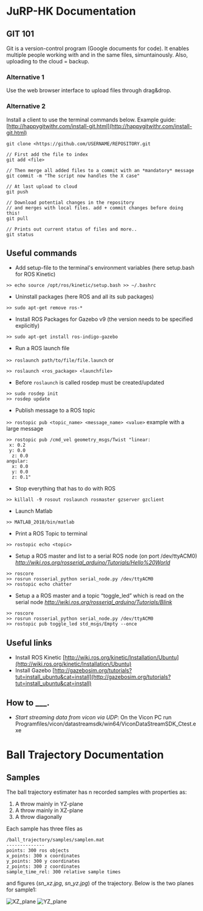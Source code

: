 # JuRP-HK Documentation
## GIT 101
Git is a version-control program (Google documents for code). It enables multiple people working with and in the same files, simuntainously. Also, uploading to the cloud = backup. 
### Alternative 1
Use the web browser interface to upload files through drag&drop.
### Alternative 2
Install a client to use the terminal commands below. Example guide: [http://happygitwithr.com/install-git.html](http://happygitwithr.com/install-git.html)
```
git clone <https://github.com/USERNAME/REPOSITORY.git

// First add the file to index
git add <file>

// Then merge all added files to a commit with an *mandatory* message 
git commit -m "The script now handles the X case"

// At last upload to cloud
git push

// Download potential changes in the repository
// and merges with local files. add + commit changes before doing this!
git pull

// Prints out current status of files and more..
git status

```

## Useful commands
* Add setup-file to the terminal's environment variables (here setup.bash for ROS Kinetic)

 ```>> echo source /opt/ros/kinetic/setup.bash >> ~/.bashrc```

* Uninstall packages (here ROS and all its sub packages)

```>> sudo apt-get remove ros-*```

* Install ROS Packages for Gazebo v9 (the version needs to be specified explicitly)
 
 ```>> sudo apt-get install ros-indigo-gazebo```

* Run a ROS launch file
 
 ```>> roslaunch path/to/file/file.launch```
 or
 
 ```>> roslaunch <ros_package> <launchfile>```
 
 * Before `roslaunch` is called rosdep must be created/updated

```
>> sudo rosdep init
>> rosdep update
```

* Publish message to a ROS topic 
 
 ```>> rostopic pub <topic_name> <message_name> <value>```
 example with a large message
 ```
 >> rostopic pub /cmd_vel geometry_msgs/Twist "linear:
  x: 0.2
  y: 0.0
   z: 0.0
angular:
   x: 0.0
   y: 0.0
   z: 0.1"
 ```
  
* Stop everything that has to do with ROS

```>> killall -9 rosout roslaunch rosmaster gzserver gzclient```

* Launch Matlab

 ```>> MATLAB_2018/bin/matlab```

* Print a ROS Topic to terminal
 
 ```>> rostopic echo <topic>```

* Setup a ROS master and list to a serial ROS node (on port /dev/ttyACM0) _http://wiki.ros.org/rosserial_arduino/Tutorials/Hello%20World_
```
>> roscore
>> rosrun rosserial_python serial_node.py /dev/ttyACM0
>> rostopic echo chatter
``` 


* Setup a a ROS master and a topic “toggle_led” which is read on the serial node _http://wiki.ros.org/rosserial_arduino/Tutorials/Blink_
```
>> roscore
>> rosrun rosserial_python serial_node.py /dev/ttyACM0
>> rostopic pub toggle_led std_msgs/Empty --once
``` 

## Useful links

* Install ROS Kinetic
[http://wiki.ros.org/kinetic/Installation/Ubuntu](http://wiki.ros.org/kinetic/Installation/Ubuntu)
* Install Gazebo
[http://gazebosim.org/tutorials?tut=install_ubuntu&cat=install](http://gazebosim.org/tutorials?tut=install_ubuntu&cat=install)

## How to ___.

* _Start streaming data from vicon via UDP_: 
On the Vicon PC run Programfiles/vicon/datastreamsdk/win64/ViconDataStreamSDK_Ctest.exe

# Ball Trajectory Documentation
## Samples
The ball trajectory estimater has n recorded samples with properties as: 

1. A throw mainly in YZ-plane
2. A throw mainly in XZ-plane
3. A throw diagonally

Each sample has three files as
```
/ball_trajectory/samples/samplen.mat
--------------
points: 300 ros objects
x_points: 300 x coordinates
y_points: 300 y coordinates
z_points: 300 z coordinates
sample_time_rel: 300 relative sample times 
```
and figures (*sn_xz.jpg*, *sn_yz.jpg*) of the trajectory. Below is the two planes for sample1:

![XZ_plane](/ball_trajectory/samples/s1_xz.jpg)
![YZ_plane](/ball_trajectory/samples/s1_yz.jpg)

